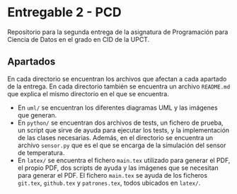 # Entregable 2 - PCD

Repositorio para la segunda entrega de la asignatura de Programación para Ciencia de Datos en el grado en CID de la UPCT.

## Apartados

En cada directorio se encuentran los archivos que afectan a cada apartado de la entrega. En cada directorio también se encuentra un archivo `README.md` que explica el mismo directorio en el que se encuentra.

- En `uml/` se encuentran los diferentes diagramas UML y las imágenes que generan.
- En `python/` se encuentran dos archivos de tests, un fichero de prueba, un script que sirve de ayuda para ejecutar los tests, y la implementación de las clases necesarias. Además, en el directorio se encuentra un archivo `sensor.py` que es el que se encarga de la simulación del sensor de temperatura.
- En `latex/` se encuentra el fichero `main.tex` utilizado para generar el PDF, el propio PDF, dos scripts de ayuda y las imágenes que se necesitan para generar el PDF. El fichero `main.tex` se ayuda de los ficheros `git.tex`, `github.tex` y `patrones.tex`, todos ubicados en `latex/`.
